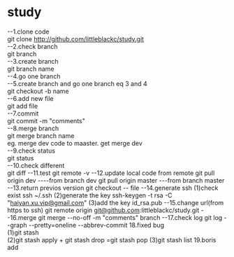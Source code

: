 # study
--1.clone code</br>
git clone http://github.com/littleblackc/study.git</br>
--2.check branch</br>
git branch</br>
--3.create branch</br>
git branch name</br>
--4.go one branch</br>
--5.create branch and go one branch eq 3 and 4</br>
git checkout -b name</br>
--6.add new file</br>
git add file</br>
--7.commit</br>
git commit -m "comments"</br>
--8.merge branch</br>
git merge branch name</br> 
eg. merge dev code to maaster. get merge dev</br>
--9.check status</br>
git status</br>
--10.check different</br>
git diff
--11.test 
git remote -v
--12.update local code from remote
git pull origin dev ----from branch dev
git pull origin master ---from branch master
--13.return previos version
git checkout -- file
--14.generate ssh
(1)check exist ssh
~/.ssh
(2)generate the key
ssh-keygen -t rsa -C "haiyan.xu.vip@gmail.com"
(3)add the key
id_rsa.pub
--15.change url(from https to ssh)
git remote origin git@github.com:littleblackc/study.git
--16.merge
git merge --no-off -m "comments" branch
--17.check log
git log --graph --pretty=oneline --abbrev-commit
18.fixed bug</br>
(1)git stash</br>
(2)git stash apply + git stash drop =git stash pop
(3)git stash list
19.boris add



